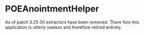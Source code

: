 # POEAnointmentHelper

As of patch 3.25 Oil extractors have been removed. There fore this application is utterly useless and therefore retired entirely.
